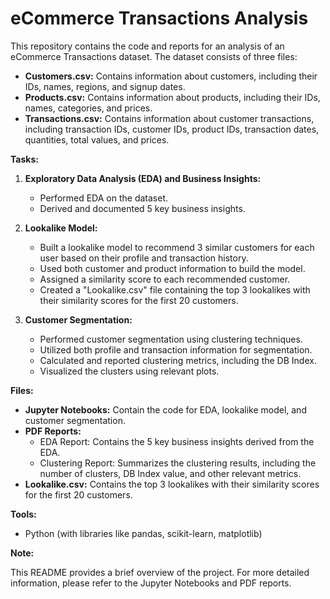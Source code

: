 # eCommerce Transactions Analysis

This repository contains the code and reports for an analysis of an eCommerce Transactions dataset. The dataset consists of three files:

* **Customers.csv:** Contains information about customers, including their IDs, names, regions, and signup dates.
* **Products.csv:** Contains information about products, including their IDs, names, categories, and prices.
* **Transactions.csv:** Contains information about customer transactions, including transaction IDs, customer IDs, product IDs, transaction dates, quantities, total values, and prices.

**Tasks:**

1. **Exploratory Data Analysis (EDA) and Business Insights:**
   - Performed EDA on the dataset.
   - Derived and documented 5 key business insights.

2. **Lookalike Model:**
   - Built a lookalike model to recommend 3 similar customers for each user based on their profile and transaction history.
   - Used both customer and product information to build the model.
   - Assigned a similarity score to each recommended customer.
   - Created a "Lookalike.csv" file containing the top 3 lookalikes with their similarity scores for the first 20 customers.

3. **Customer Segmentation:**
   - Performed customer segmentation using clustering techniques.
   - Utilized both profile and transaction information for segmentation.
   - Calculated and reported clustering metrics, including the DB Index.
   - Visualized the clusters using relevant plots.

**Files:**

* **Jupyter Notebooks:** Contain the code for EDA, lookalike model, and customer segmentation.
* **PDF Reports:** 
    - EDA Report: Contains the 5 key business insights derived from the EDA.
    - Clustering Report: Summarizes the clustering results, including the number of clusters, DB Index value, and other relevant metrics. 
* **Lookalike.csv:** Contains the top 3 lookalikes with their similarity scores for the first 20 customers.

**Tools:**

* Python (with libraries like pandas, scikit-learn, matplotlib)

**Note:**

This README provides a brief overview of the project. For more detailed information, please refer to the Jupyter Notebooks and PDF reports.
